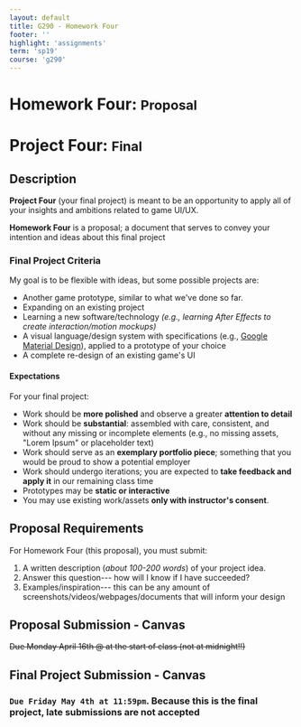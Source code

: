 ```yaml
---
layout: default
title: G290 - Homework Four
footer: ''
highlight: 'assignments'
term: 'sp19'
course: 'g290'
---
```

# Homework Four: <small>Proposal</small>
# Project Four: <small>Final</small>
## Description
__Project Four__ (your final project) is meant to be an opportunity to apply all of your insights and ambitions related to game UI/UX.

__Homework Four__ is a proposal; a document that serves to convey your intention and ideas about this final project

### Final Project Criteria
My goal is to be flexible with ideas, but some possible projects are:

 * Another game prototype, similar to what we've done so far.
 * Expanding on an existing project
 * Learning a new software/technology _(e.g., learning After Effects to create interaction/motion mockups)_
 * A visual language/design system with specifications (e.g., [Google Material Design](https://material.io/)), applied to a prototype of your choice
 * A complete re-design of an existing game's UI

#### Expectations
For your final project:
 * Work should be **more polished** and observe a greater **attention to detail**
 * Work should be **substantial**: assembled with care, consistent, and without any missing or incomplete elements (e.g., no missing assets, "Lorem Ipsum" or placeholder text)
 * Work should serve as an **exemplary portfolio piece**; something that you would be proud to show a potential employer
 * Work should undergo iterations; you are expected to __take feedback and apply it__ in our remaining class time
 * Prototypes may be **static or interactive**
 * You may use existing work/assets **only with instructor's consent**.

## Proposal Requirements
For Homework Four (this proposal), you must submit:

1. A written description (_about 100-200 words_) of your project idea.
2. Answer this question--- how will I know if I have succeeded?
3. Examples/inspiration--- this can be any amount of screenshots/videos/webpages/documents that will inform your design

## Proposal Submission - Canvas
<del>Due Monday April 16th @ at the start of class (not at midnight!!)</del>

## Final Project Submission - Canvas
### `Due Friday May 4th at 11:59pm`. Because this is the final project, __late submissions are not accepted__